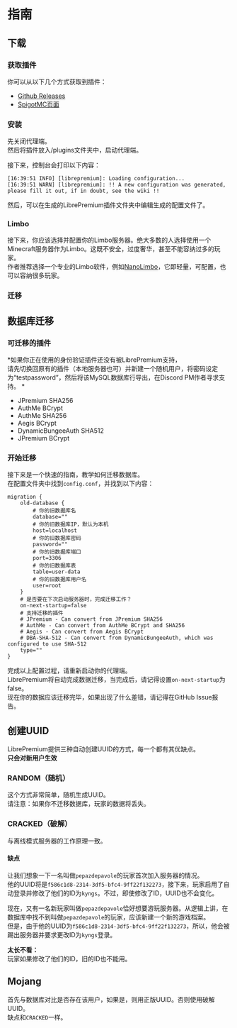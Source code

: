 # 指南
## 下载
### 获取插件
你可以从以下几个方式获取到插件：  
- [Github Releases](https://github.com/kyngs/LibrePremium/releases)  
- [SpigotMC页面](https://www.spigotmc.org/resources/librepremium-bungee-velocity.101040/)  
### 安装
先关闭代理端。    
然后将插件放入/plugins文件夹中，启动代理端。
  
接下来，控制台会打印以下内容：  
```  
[16:39:51 INFO] [librepremium]: Loading configuration...
[16:39:51 WARN] [librepremium]: !! A new configuration was generated, please fill it out, if in doubt, see the wiki !!
```  
然后，可以在生成的LibrePremium插件文件夹中编辑生成的配置文件了。
  
### Limbo 
接下来，你应该选择并配置你的Limbo服务器。绝大多数的人选择使用一个Minecraft服务器作为Limbo。这既不安全，过度奢华，甚至不能容纳过多的玩家。    
作者推荐选择一个专业的Limbo软件，例如[NanoLimbo](https://www.spigotmc.org/resources/nanolimbo-1-8-1-18.86198/)，它即轻量，可配置，也可以容纳很多玩家。  

### 迁移


## 数据库迁移
### 可迁移的插件
*如果你正在使用的身份验证插件还没有被LibrePremium支持，  
请先切换回原有的插件（本地服务器也可）并新建一个随机用户，将密码设定为“testpassword”，然后将该MySQL数据库行导出，在Discord PM作者寻求支持。  *
- JPremium SHA256
- AuthMe BCrypt
- AuthMe SHA256
- Aegis BCrypt
- DynamicBungeeAuth SHA512
- JPremium BCrypt

### 开始迁移
接下来是一个快速的指南，教学如何迁移数据库。  
在配置文件夹中找到`config.conf`，并找到以下内容：  
```
migration {
    old-database {
        # 你的旧数据库名
        database=""
        # 你的旧数据库IP，默认为本机
        host=localhost
        # 你的旧数据库密码
        password=""
        # 你的旧数据库端口
        port=3306
        # 你的旧数据库表
        table=user-data
        # 你的旧数据库用户名
        user=root
    }
    # 是否要在下次启动服务器时，完成迁移工作？
    on-next-startup=false
    # 支持迁移的插件
    # JPremium - Can convert from JPremium SHA256
    # AuthMe - Can convert from AuthMe BCrypt and SHA256
    # Aegis - Can convert from Aegis BCrypt
    # DBA-SHA-512 - Can convert from DynamicBungeeAuth, which was configured to use SHA-512
    type=""
}
```
完成以上配置过程，请重新启动你的代理端。  
LibrePremium将自动完成数据迁移，当完成后，请记得设置`on-next-startup`为false。  
现在你的数据应该迁移完毕，如果出现了什么差错，请记得在GitHub Issue报告。  

## 创建UUID
LibrePremium提供三种自动创建UUID的方式，每一个都有其优缺点。   
**只会对新用户生效**  

### RANDOM（随机）
这个方式非常简单，随机生成UUID。  
请注意：如果你不迁移数据库，玩家的数据将丢失。  

### CRACKED（破解）
与离线模式服务器的工作原理一致。

#### 缺点
让我们想象一下一名叫做`pepazdepavole`的玩家首次加入服务器的情况。  
他的UUID将是`f586c1d8-2314-3df5-bfc4-9ff22f132273`，接下来，玩家启用了自动登录并修改了他们的ID为`kyngs`。不过，即使修改了ID，UUID也不会变化。  
  
现在，又有一名新玩家叫做`pepazdepavole`恰好想要游玩服务器。从逻辑上讲，在数据库中找不到叫做`pepazdepavole`的玩家，应该新建一个新的游戏档案。  
但是，由于他的UUID为`f586c1d8-2314-3df5-bfc4-9ff22f132273`，所以，他会被踢出服务器并要求更改ID为`kyngs`登录。  

**太长不看：**  
玩家如果修改了他们的ID，旧的ID也不能用。  

## Mojang
首先与数据库对比是否存在该用户，如果是，则用正版UUID。否则使用破解UUID。  
缺点和`CRACKED`一样。  





